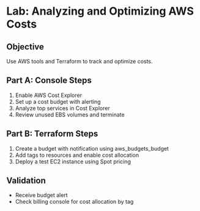
# Lab: Analyzing and Optimizing AWS Costs

## Objective
Use AWS tools and Terraform to track and optimize costs.

## Part A: Console Steps
1. Enable AWS Cost Explorer
2. Set up a cost budget with alerting
3. Analyze top services in Cost Explorer
4. Review unused EBS volumes and terminate

## Part B: Terraform Steps
1. Create a budget with notification using aws_budgets_budget
2. Add tags to resources and enable cost allocation
3. Deploy a test EC2 instance using Spot pricing

## Validation
- Receive budget alert
- Check billing console for cost allocation by tag
